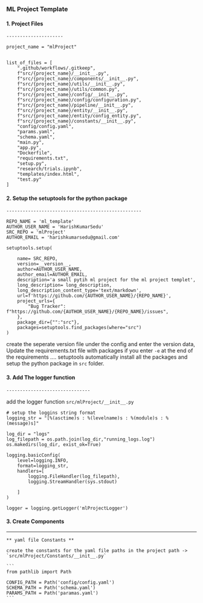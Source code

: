 ### ML Project Template

#### 1. Project Files

`---------------------`

```
project_name = "mlProject"


list_of_files = [
    ".github/workflows/.gitkeep",
    f"src/{project_name}/__init__.py",
    f"src/{project_name}/components/__init__.py",
    f"src/{project_name}/utils/__init__.py",
    f"src/{project_name}/utils/common.py",
    f"src/{project_name}/config/__init__.py",
    f"src/{project_name}/config/configuration.py",
    f"src/{project_name}/pipeline/__init__.py",
    f"src/{project_name}/entity/__init__.py",
    f"src/{project_name}/entity/config_entity.py",
    f"src/{project_name}/constants/__init__.py",
    "config/config.yaml",
    "params.yaml",
    "schema.yaml",
    "main.py",
    "app.py",
    "Dockerfile",
    "requirements.txt",
    "setup.py",
    "research/trials.ipynb",
    "templates/index.html",
    "test.py"
]
```

#### 2. Setup the setuptools for the python package

`--------------------------------------------------`

```
REPO_NAME = 'ml_template'
AUTHOR_USER_NAME = 'HarishKumarSedu'
SRC_REPO = 'mlProject'
AUTHOR_EMAIL = 'harishkumarsedu@gmail.com'

setuptools.setup(

    name= SRC_REPO,
    version=__version__,
    author=AUTHOR_USER_NAME,
    author_email=AUTHOR_EMAIL,
    description='a small pytih ml project for the ml project templet',
    long_description= long_description,
    long_description_content_type='text/markdown',
    url=f'https://github.com/{AUTHOR_USER_NAME}/{REPO_NAME}',
    project_urls={
        "Bug Tracker": f"https://github.com/{AUTHOR_USER_NAME}/{REPO_NAME}/issues",
    },
    package_dir={"":"src"},
    packages=setuptools.find_packages(where="src")
)
```

create the seperate version file under the config and enter the version data,
Update the requirements.txt file with packages if you enter `-e` at the end of the requirements .... setuptools automatically install all the packages and setup the python package in `src` folder. 

#### 3. Add The logger function
`-------------------------------`

add the logger function  `src/mlProject/__init__.py` 

```
# setup the loggins string format 
logging_str = "[%(asctime)s : %(levelname)s : %(module)s : %(message)s]"

log_dir = "logs"
log_filepath = os.path.join(log_dir,"running_logs.log")
os.makedirs(log_dir, exist_ok=True)

logging.basicConfig(
    level=logging.INFO,
    format=logging_str,
    handlers=[
        logging.FileHandler(log_filepath),
        logging.StreamHandler(sys.stdout)

    ]
)

logger = logging.getLogger('mlProjectLogger')
```
#### 3. Create Components 
***

    ** yaml file Constants **

    create the constants for the yaml file paths in the project path -> `src/mlProject/Constants/__init__.py`

    ```
    from pathlib import Path

    CONFIG_PATH = Path('config/config.yaml')
    SCHEMA_PATH = Path('schema.yaml')
    PARAMS_PATH = Path('paramas.yaml')
    ```